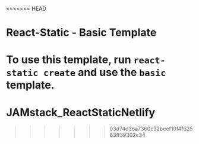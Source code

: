 <<<<<<< HEAD
# React-Static - Basic Template

To use this template, run `react-static create` and use the `basic` template.
=======
# JAMstack_ReactStaticNetlify
>>>>>>> 03d74d36a7360c32beef10f4f62583ff39302c34
